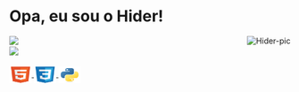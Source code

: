 <h1>Opa, eu sou o Hider!</h1>

<div align="left">
  <a href="https://github.com/N0tHider">
  <div style="display: inline_block; margin:0; border:0; padding:0;">
    <img height="216em" src="https://github-readme-stats.vercel.app/api?username=N0tHider&&count_private=true&show_icons=true&&theme=dracula&include_all_commits=true"/>
    <img align="right" alt="Hider-pic" height="280" style="border-radius:0px;" src="https://cdn.discordapp.com/attachments/960986266160230492/960989972368863323/Image.png">
  </div>
  <img height="180em" src="https://github-readme-stats.vercel.app/api/top-langs/?username=N0tHider&layout=compact&langs_count=7&theme=dracula"/>
</div>

<div style="display: inline_block"><br>
  <img align="center" alt="Hider-HTML" height="30" width="40" src="https://raw.githubusercontent.com/devicons/devicon/master/icons/html5/html5-original.svg">
  <img align="center" alt="Hider-CSS" height="30" width="40" src="https://raw.githubusercontent.com/devicons/devicon/master/icons/css3/css3-original.svg">
  <img align="center" alt="Hider-Python" height="30" width="40" src="https://raw.githubusercontent.com/devicons/devicon/master/icons/python/python-original.svg">
</div>

<!--
**N0tHider/N0tHider** is a ✨ _special_ ✨ repository because its `README.md` (this file) appears on your GitHub profile.

Here are some ideas to get you started:

- 🔭 I’m currently working on ...
- 🌱 I’m currently learning ...
- 👯 I’m looking to collaborate on ...
- 🤔 I’m looking for help with ...
- 💬 Ask me about ...
- 📫 How to reach me: ...
- 😄 Pronouns: ...
- ⚡ Fun fact: ...
-->
